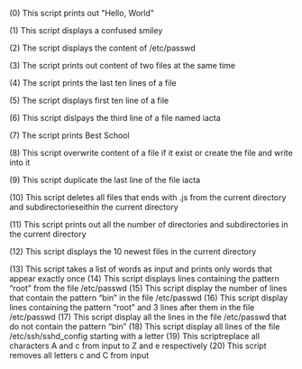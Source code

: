 (0) This script prints out "Hello, World"

(1) This script displays a confused smiley

(2) The script displays the content of /etc/passwd

(3) The script prints out content of two files at the same time

(4) The script prints the last ten lines of a file

(5) The script displays first ten line of a file

(6) This script dislpays the third line of a file named iacta

(7) The script prints Best School

(8) This script overwrite content of a file if it exist or create the file and write into it

(9) This script duplicate the last line of the file iacta

(10) This script deletes all files that ends with .js from the current directory and subdirectorieseithin the current directory

(11) This script prints out all the number of directories and subdirectories in the current directory

(12) This script displays the 10 newest files in the current directory

(13) This script takes a list of words as input and prints only words that appear exactly once
(14) This script displays lines containing the pattern “root” from the file /etc/passwd
(15) This script display the number of lines that contain the pattern “bin” in the file /etc/passwd
(16) This script display lines containing the pattern “root” and 3 lines after them in the file /etc/passwd
(17) This script display all the lines in the file /etc/passwd that do not contain the pattern “bin”
(18) This script display all lines of the file /etc/ssh/sshd_config starting with a letter
(19) This scriptreplace all characters A and c from input to Z and e respectively
(20) This script removes all letters c and C from input
